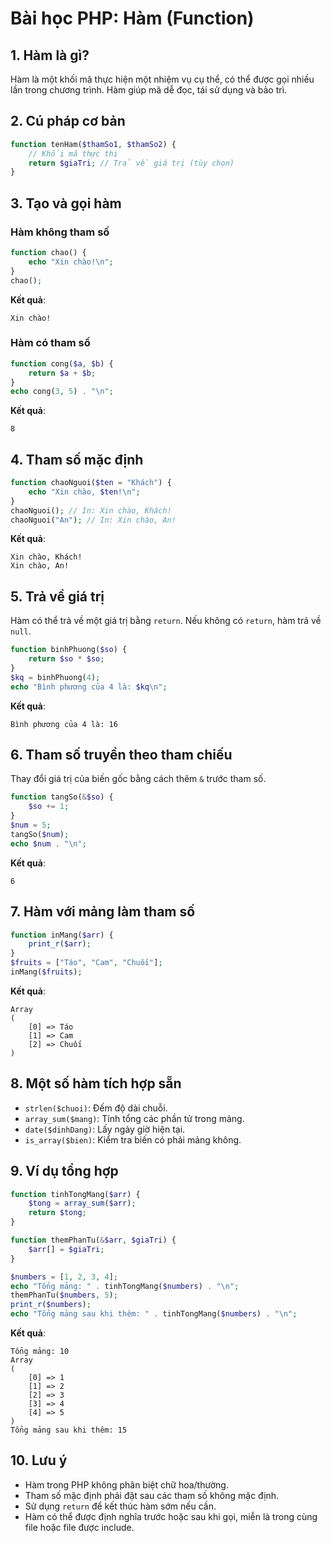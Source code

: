 # Bài học PHP: Hàm (Function)

## 1. Hàm là gì?
Hàm là một khối mã thực hiện một nhiệm vụ cụ thể, có thể được gọi nhiều lần trong chương trình. Hàm giúp mã dễ đọc, tái sử dụng và bảo trì.

## 2. Cú pháp cơ bản
```php
function tenHam($thamSo1, $thamSo2) {
    // Khối mã thực thi
    return $giaTri; // Trả về giá trị (tùy chọn)
}
```

## 3. Tạo và gọi hàm
### Hàm không tham số
```php
function chao() {
    echo "Xin chào!\n";
}
chao();
```
**Kết quả**:
```
Xin chào!
```

### Hàm có tham số
```php
function cong($a, $b) {
    return $a + $b;
}
echo cong(3, 5) . "\n";
```
**Kết quả**:
```
8
```

## 4. Tham số mặc định
```php
function chaoNguoi($ten = "Khách") {
    echo "Xin chào, $ten!\n";
}
chaoNguoi(); // In: Xin chào, Khách!
chaoNguoi("An"); // In: Xin chào, An!
```
**Kết quả**:
```
Xin chào, Khách!
Xin chào, An!
```

## 5. Trả về giá trị
Hàm có thể trả về một giá trị bằng `return`. Nếu không có `return`, hàm trả về `null`.
```php
function binhPhuong($so) {
    return $so * $so;
}
$kq = binhPhuong(4);
echo "Bình phương của 4 là: $kq\n";
```
**Kết quả**:
```
Bình phương của 4 là: 16
```

## 6. Tham số truyền theo tham chiếu
Thay đổi giá trị của biến gốc bằng cách thêm `&` trước tham số.
```php
function tangSo(&$so) {
    $so += 1;
}
$num = 5;
tangSo($num);
echo $num . "\n";
```
**Kết quả**:
```
6
```

## 7. Hàm với mảng làm tham số
```php
function inMang($arr) {
    print_r($arr);
}
$fruits = ["Táo", "Cam", "Chuối"];
inMang($fruits);
```
**Kết quả**:
```
Array
(
    [0] => Táo
    [1] => Cam
    [2] => Chuối
)
```

## 8. Một số hàm tích hợp sẵn
- `strlen($chuoi)`: Đếm độ dài chuỗi.
- `array_sum($mang)`: Tính tổng các phần tử trong mảng.
- `date($dinhDang)`: Lấy ngày giờ hiện tại.
- `is_array($bien)`: Kiểm tra biến có phải mảng không.

## 9. Ví dụ tổng hợp
```php
function tinhTongMang($arr) {
    $tong = array_sum($arr);
    return $tong;
}

function themPhanTu(&$arr, $giaTri) {
    $arr[] = $giaTri;
}

$numbers = [1, 2, 3, 4];
echo "Tổng mảng: " . tinhTongMang($numbers) . "\n";
themPhanTu($numbers, 5);
print_r($numbers);
echo "Tổng mảng sau khi thêm: " . tinhTongMang($numbers) . "\n";
```
**Kết quả**:
```
Tổng mảng: 10
Array
(
    [0] => 1
    [1] => 2
    [2] => 3
    [3] => 4
    [4] => 5
)
Tổng mảng sau khi thêm: 15
```

## 10. Lưu ý
- Hàm trong PHP không phân biệt chữ hoa/thường.
- Tham số mặc định phải đặt sau các tham số không mặc định.
- Sử dụng `return` để kết thúc hàm sớm nếu cần.
- Hàm có thể được định nghĩa trước hoặc sau khi gọi, miễn là trong cùng file hoặc file được include.